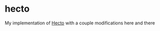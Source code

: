 # hecto

My implementation of [Hecto](https://www.philippflenker.com/hecto/) with a couple modifications here and there
